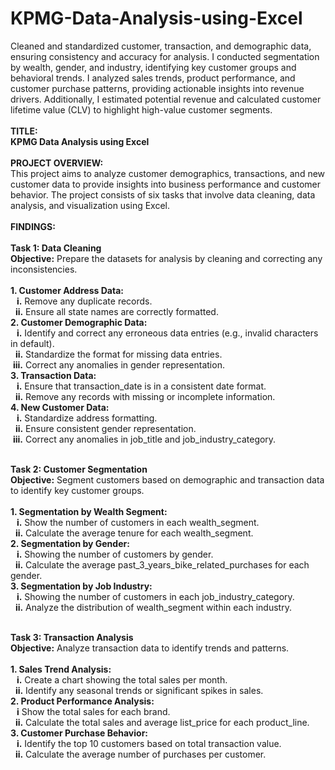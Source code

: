 # KPMG-Data-Analysis-using-Excel
Cleaned and standardized customer, transaction, and demographic data, ensuring consistency and accuracy for analysis. I conducted segmentation by wealth, gender, and industry, identifying key customer groups and behavioral trends. I analyzed sales trends, product performance, and customer purchase patterns, providing actionable insights into revenue drivers. Additionally, I estimated potential revenue and calculated customer lifetime value (CLV) to highlight high-value customer segments.
<br><br>
<b>TITLE:
<br>
KPMG Data Analysis using Excel</b>
<br><br>
<b>PROJECT OVERVIEW:</b>
<br>
This project aims to analyze customer demographics, transactions, and new customer data to provide insights into business
performance and customer behavior. The project consists of six tasks that involve data cleaning, data analysis, and visualization using
Excel.
<br><br>
<b>FINDINGS:</b><br><br>
<b>Task 1: Data Cleaning
<br>
Objective:</b> Prepare the datasets for analysis by cleaning and correcting any inconsistencies.
<br><br>
<b>1. Customer Address Data:<br>
   &nbsp;&nbsp;&nbsp;i.</b> Remove any duplicate records.<br>
   &nbsp;&nbsp;<b>ii.</b> Ensure all state names are correctly formatted.<br>
<b>2. Customer Demographic Data:<br>
   &nbsp;&nbsp;&nbsp;i.</b> Identify and correct any erroneous data entries (e.g., invalid characters in default).<br>
  &nbsp;&nbsp;<b>ii.</b> Standardize the format for missing data entries.<br>
 &nbsp;<b>iii.</b> Correct any anomalies in gender representation.<br>
<b>3. Transaction Data:<br>
   &nbsp;&nbsp;&nbsp;i.</b> Ensure that transaction_date is in a consistent date format.<br>
  &nbsp;&nbsp;<b>ii.</b> Remove any records with missing or incomplete information.<br>
<b>4. New Customer Data:<br>
   &nbsp;&nbsp;&nbsp;i.</b> Standardize address formatting.<br>
  &nbsp;&nbsp;<b>ii.</b> Ensure consistent gender representation.<br>
 &nbsp;<b>iii.</b> Correct any anomalies in job_title and job_industry_category.<br><br>

 <b>Task 2: Customer Segmentation<br>
Objective:</b> Segment customers based on demographic and transaction data to identify key customer groups.<br><br>
<b>1. Segmentation by Wealth Segment:<br>
&nbsp;&nbsp;&nbsp;i.</b> Show the number of customers in each wealth_segment.<br>
&nbsp;&nbsp;<b>ii.</b> Calculate the average tenure for each wealth_segment.<br>
<b>2. Segmentation by Gender:<br>
&nbsp;&nbsp;&nbsp;i.</b> Showing the number of customers by gender.<br>
&nbsp;&nbsp;<b>ii.</b> Calculate the average past_3_years_bike_related_purchases for each gender.<br>
<b>3. Segmentation by Job Industry:<br>
&nbsp;&nbsp;&nbsp;i.</b> Showing the number of customers in each job_industry_category.<br>
&nbsp;&nbsp;<b>ii.</b> Analyze the distribution of wealth_segment within each industry.<br><br>

<b>Task 3: Transaction Analysis<br>
Objective:</b> Analyze transaction data to identify trends and patterns.<br><br>
<b>1. Sales Trend Analysis:<br>
&nbsp;&nbsp;&nbsp;i.</b> Create a chart showing the total sales per month.<br>
&nbsp;&nbsp;<b>ii.</b> Identify any seasonal trends or significant spikes in sales.<br>
<b>2. Product Performance Analysis:<br>
&nbsp;&nbsp;&nbsp;i</b> Show the total sales for each brand.<br>
&nbsp;&nbsp;<b>ii.</b> Calculate the total sales and average list_price for each product_line.<br>
<b>3. Customer Purchase Behavior:<br>
&nbsp;&nbsp;&nbsp;i.</b> Identify the top 10 customers based on total transaction value.<br>
&nbsp;&nbsp;<b>ii.</b> Calculate the average number of purchases per customer.<br><br>

